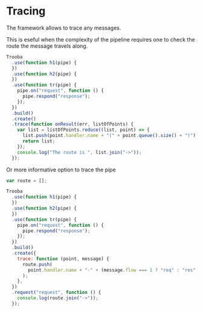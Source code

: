# Tracing

The framework allows to trace any messages.

This is eseful when the complexity of the pipeline requires one to check the
route the message travels along.

```js
Trooba
  .use(function h1(pipe) {
  })
  .use(function h2(pipe) {
  })
  .use(function tr(pipe) {
    pipe.on("request", function () {
      pipe.respond("response");
    });
  })
  .build()
  .create()
  .trace(function onResult(err, listOfPoints) {
    var list = listOfPoints.reduce((list, point) => {
      list.push(point.handler.name + "(" + point.queue().size() + ")");
      return list;
    });
    console.log("The route is ", list.join("->"));
  });
```

Or more informative option to trace the pipe

```js
var route = [];

Trooba
  .use(function h1(pipe) {
  })
  .use(function h2(pipe) {
  })
  .use(function tr(pipe) {
    pipe.on("request", function () {
      pipe.respond("response");
    });
  })
  .build()
  .create({
    trace: function (point, message) {
      route.push(
        point.handler.name + "-" + (message.flow === 1 ? "req" : "res"),
      );
    },
  })
  .request("request", function () {
    console.log(route.join("->"));
  });
```
